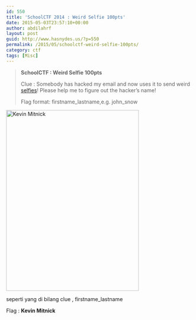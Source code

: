 ```yaml
---
id: 550
title: 'SchoolCTF 2014 : Weird Selfie 100pts'
date: 2015-05-03T23:57:10+00:00
author: abdilahrf
layout: post
guid: http://www.hasnydes.us/?p=550
permalink: /2015/05/schoolctf-weird-selfie-100pts/
category: ctf
tags: [Misc]
---
```

> **SchoolCTF : Weird Selfie 100pts**
> 
> Clue : Somebody has hacked my email and now uses it to send weird <a href="http://school-ctf.org/files/selfie_8f7931f9ae811eee98317bf4450b0d7fb2cda836.png" target="_blank">selfies</a>! Please help me to figure out the hacker&#8217;s name!
> 
> Flag format: firstname\_lastname,e.g. john\_snow

<!--more-->


  
<img class="aligncenter" src="http://school-ctf.org/files/selfie_8f7931f9ae811eee98317bf4450b0d7fb2cda836.png" alt="Kevin Mitnick" width="358" height="489" />

seperti yang di bilang clue , firstname_lastname

Flag : **Kevin Mitnick**
